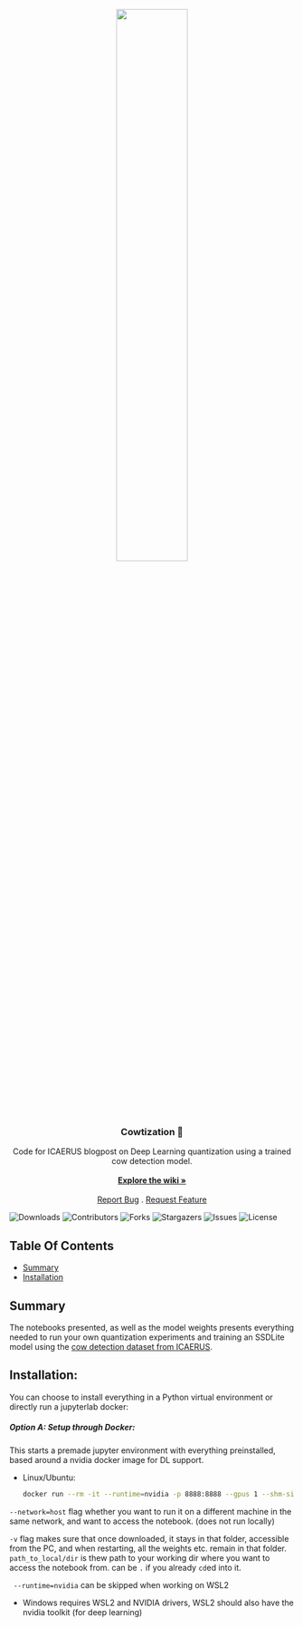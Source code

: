 <div align="center">
  <p>
    <a href="https://icaerus.eu" target="_blank">
      <img width="50%" src="https://icaerus.eu/wp-content/uploads/2022/09/ICAERUS-logo-white.svg"></a>
    <h3 align="center">Cowtization 🐄</h3>
    
   <p align="center">
    Code for ICAERUS blogpost on Deep Learning quantization using a trained cow detection model.
    <br/>
    <br/>
    <a href="https://github.com/jurriandoornbos/cowtization/wiki"><strong>Explore the wiki »</strong></a>
    <br/>
    <br/>
    <a href="https://github.com/jurriandoornbos/cowtization/issues">Report Bug</a>
    .
    <a href="https://github.com/jurriandoornbos/cowtization/issues">Request Feature</a>
  </p>
</p>
</div>

![Downloads](https://img.shields.io/github/downloads/jurriandoornbos/cowtization/total) ![Contributors](https://img.shields.io/github/contributors/jurriandoornbos/cowtizationcolor=dark-green) ![Forks](https://img.shields.io/github/forks/jurriandoornbos/cowtization?style=social) ![Stargazers](https://img.shields.io/github/stars/jurriandoornbos/cowtization?style=social) ![Issues](https://img.shields.io/github/issues/jurriandoornbos/cowtization) ![License](https://img.shields.io/github/licensejurriandoornbos/cowtization) 

## Table Of Contents

* [Summary](#summary)
* [Installation](#installation)
  
## Summary
The notebooks presented, as well as the model weights presents everything needed to run your own quantization experiments and training an SSDLite model using the [cow detection dataset from ICAERUS](https://zenodo.org/records/10245396).

## Installation:
You can choose to install everything in a Python virtual environment or directly run a jupyterlab docker:


##### Option A: Setup through Docker:
This starts a premade jupyter environment with everything preinstalled, based around a nvidia docker image for DL support.
* Linux/Ubuntu:
  ```bash
  docker run --rm -it --runtime=nvidia -p 8888:8888 --gpus 1 --shm-size=5gb --network=host -v /path_to_local/dir:/home/jovyan jurrain/drone-ml:gpu-torch11.8-uavgeoformers
  ```

`--network=host` flag whether you want to run it on a different machine in the same network, and want to access the notebook. (does not run locally)

`-v` flag makes sure that once downloaded, it stays in that folder, accessible from the PC, and when restarting, all the weights etc. remain in that folder. `path_to_local/dir` is thew path to your working dir where you want to access the notebook from. can be `.` if you already `cd`ed into it.

` --runtime=nvidia` can be skipped when working on WSL2



* Windows requires WSL2 and NVIDIA drivers, WSL2 should also have the nvidia toolkit (for deep learning)
